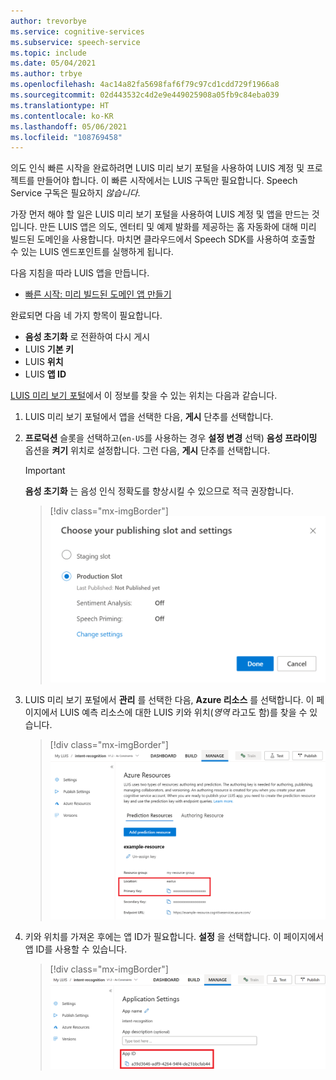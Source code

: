 ```yaml
---
author: trevorbye
ms.service: cognitive-services
ms.subservice: speech-service
ms.topic: include
ms.date: 05/04/2021
ms.author: trbye
ms.openlocfilehash: 4ac14a82fa5698faf6f79c97cd1cdd729f1966a8
ms.sourcegitcommit: 02d443532c4d2e9e449025908a05fb9c84eba039
ms.translationtype: HT
ms.contentlocale: ko-KR
ms.lasthandoff: 05/06/2021
ms.locfileid: "108769458"
---
```

의도 인식 빠른 시작을 완료하려면 LUIS 미리 보기 포털을 사용하여 LUIS 계정 및 프로젝트를 만들어야 합니다. 이 빠른 시작에서는 LUIS 구독만 필요합니다. Speech Service 구독은 필요하지 *않습니다*.

가장 먼저 해야 할 일은 LUIS 미리 보기 포털을 사용하여 LUIS 계정 및 앱을 만드는 것입니다. 만든 LUIS 앱은 의도, 엔터티 및 예제 발화를 제공하는 홈 자동화에 대해 미리 빌드된 도메인을 사용합니다. 마치면 클라우드에서 Speech SDK를 사용하여 호출할 수 있는 LUIS 엔드포인트를 실행하게 됩니다. 

다음 지침을 따라 LUIS 앱을 만듭니다.

* <a href="/azure/cognitive-services/luis/luis-get-started-create-app" target="_blank">빠른 시작: 미리 빌드된 도메인 앱 만들기 </a>

완료되면 다음 네 가지 항목이 필요합니다.

* **음성 초기화** 로 전환하여 다시 게시
* LUIS **기본 키**
* LUIS **위치**
* LUIS **앱 ID**

[LUIS 미리 보기 포털](https://preview.luis.ai/)에서 이 정보를 찾을 수 있는 위치는 다음과 같습니다.

1. LUIS 미리 보기 포털에서 앱을 선택한 다음, **게시** 단추를 선택합니다.

2. **프로덕션** 슬롯을 선택하고(`en-US`를 사용하는 경우 **설정 변경** 선택) **음성 프라이밍** 옵션을 **켜기** 위치로 설정합니다. 그런 다음, **게시** 단추를 선택합니다.

    > [!IMPORTANT]
    > **음성 초기화** 는 음성 인식 정확도를 향상시킬 수 있으므로 적극 권장합니다.

    > [!div class="mx-imgBorder"]
    > ![엔드포인트에 LUIS 게시](../../../media/luis/publish-app-popup.png)

3. LUIS 미리 보기 포털에서 **관리** 를 선택한 다음, **Azure 리소스** 를 선택합니다. 이 페이지에서 LUIS 예측 리소스에 대한 LUIS 키와 위치(_영역_ 라고도 함)를 찾을 수 있습니다.

   > [!div class="mx-imgBorder"]
   > ![LUIS 키 및 위치](../../../media/luis/luis-key-region.png)

4. 키와 위치를 가져온 후에는 앱 ID가 필요합니다. **설정** 을 선택합니다. 이 페이지에서 앱 ID를 사용할 수 있습니다.

   > [!div class="mx-imgBorder"]
   > ![LUIS 앱 ID](../../../media/luis/luis-app-id.png)
